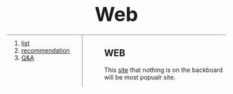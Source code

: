 <html>
  <head>
    <title>Jang's - WEB</title>
    <meta charset="utf-8">
    <style>
    h1{
      font-size: 45px;
      text-align: center;
      border-bottom: 1px solid gray;
      margin:0;
      padding-bottom: 20px;
    }
    ol{
      border-right: 1px solid gray;
      width:130px;
      margin:0;
      padding: 10px;
    }
    body{
      margin:0;
    }
    #grid{
      display: grid;
      grid-template-columns: 1fr 2fr;
    }
    #grid ol{
     padding-left:33px;
   }
   #grid #article{
     padding-left:50px;
   }
    </style>
  </head>
  <body>
    <h1>Web</h1>
    <div id="grid">
      <ol>
        <li><a href="manu_list" target="_blank">list</a></li>
        <li><a href="manu_recommendation" target="_blank">recommendation</a></li>
        <li><a href="manu_question" target="_blank">Q&A</a></li>
      </ol>
      <div id="article">
        <h2>WEB</h2>
        <p>
          This <a href="https://anwaanwa.github.io/stock-web1/" target="_blank">site</a> that nothing is on the backboard will be most popualr site.
        </p>
      </div>
    </div>
  </body>
</html>
